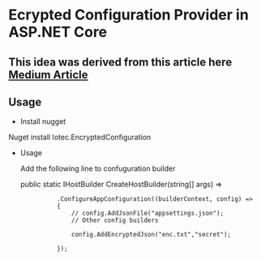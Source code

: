 # Ecrypted Configuration Provider in ASP.NET Core

## This idea was derived from this article here [Medium Article](https://codeburst.io/create-a-custom-configuration-provider-in-asp-net-core-cdd6a32b8ecb)


## Usage 

- Install nugget


 Nuget install Iotec.EncryptedConfiguration


- Usage

  Add the following line to confuguration builder

  public static IHostBuilder CreateHostBuilder(string[] args) =>
        
                .ConfigureAppConfiguration((builderContext, config) =>
                {
                    // config.AddJsonFile("appsettings.json");
                    // Other config builders

                    config.AddEncryptedJson("enc.txt","secret");

                });
